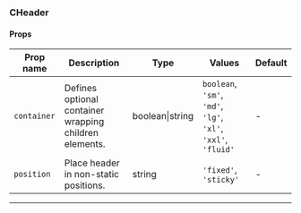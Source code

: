 ### CHeader

#### Props

| Prop name              | Description                                            | Type            | Values                                                        | Default |
| ---------------------- | ------------------------------------------------------ | --------------- | ------------------------------------------------------------- | ------- |
| <code>container</code> | Defines optional container wrapping children elements. | boolean\|string | `boolean`, `'sm'`, `'md'`, `'lg'`, `'xl'`, `'xxl'`, `'fluid'` | -       |
| <code>position</code>  | Place header in non-static positions.                  | string          | `'fixed'`, `'sticky'`                                         | -       |

---
